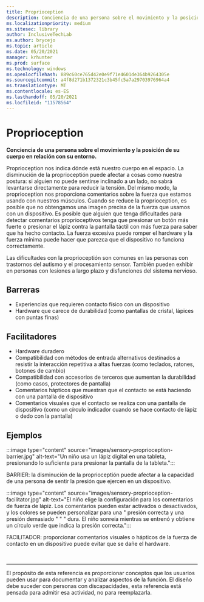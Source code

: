 ```yaml
---
title: Proprioception
description: Conciencia de una persona sobre el movimiento y la posición de su cuerpo en relación con su entorno
ms.localizationpriority: medium
ms.sitesec: library
author: InclusiveTechLab
ms.author: brycejo
ms.topic: article
ms.date: 05/20/2021
manager: krhunter
ms.prod: surface
ms.technology: windows
ms.openlocfilehash: 889c60ce765d42e0e9f71e4601de364b9264305e
ms.sourcegitcommit: a4f8d271b1372321c3b45fc5a7a29703976964a4
ms.translationtype: MT
ms.contentlocale: es-ES
ms.lasthandoff: 05/20/2021
ms.locfileid: "11578564"
---
```

# <a name="proprioception"></a>Proprioception

**Conciencia de una persona sobre el movimiento y la posición de su cuerpo en relación con su entorno.**

Proprioception nos indica dónde está nuestro cuerpo en el espacio. La disminución de la proprioceptión puede afectar a cosas como nuestra postura: si alguien no puede sentirse inclinado a un lado, no sabrá levantarse directamente para reducir la tensión. Del mismo modo, la proprioception nos proporciona comentarios sobre la fuerza que estamos usando con nuestros músculos. Cuando se reduce la proprioception, es posible que no obtengamos una imagen precisa de la fuerza que usamos con un dispositivo. Es posible que alguien que tenga dificultades para detectar comentarios proprioceptivos tenga que presionar un botón más fuerte o presionar el lápiz contra la pantalla táctil con más fuerza para saber que ha hecho contacto. La fuerza excesiva puede romper el hardware y la fuerza mínima puede hacer que parezca que el dispositivo no funciona correctamente. 

Las dificultades con la proprioceptión son comunes en las personas con trastornos del autismo y el procesamiento sensor. También pueden exhibir en personas con lesiones a largo plazo y disfunciones del sistema nervioso.

## <a name="barriers"></a>Barreras
* Experiencias que requieren contacto físico con un dispositivo
* Hardware que carece de durabilidad (como pantallas de cristal, lápices con puntas finas)

## <a name="facilitators"></a>Facilitadores
* Hardware duradero
* Compatibilidad con métodos de entrada alternativos destinados a resistir la interacción repetitiva a altas fuerzas (como teclados, ratones, botones de cambio)
* Compatibilidad con accesorios de terceros que aumentan la durabilidad (como casos, protectores de pantalla)
* Comentarios hápticos que muestran que el contacto se está haciendo con una pantalla de dispositivo 
* Comentarios visuales que el contacto se realiza con una pantalla de dispositivo (como un círculo indicador cuando se hace contacto de lápiz o dedo con la pantalla)

## <a name="examples"></a>Ejemplos

:::image type="content" source="images/sensory-proprioception-barrier.jpg" alt-text="Un niño usa un lápiz digital en una tableta, presionando lo suficiente para presionar la pantalla de la tableta.":::

BARRIER: la disminución de la proprioceptión puede afectar a la capacidad de una persona de sentir la presión que ejercen en un dispositivo. 

:::image type="content" source="images/sensory-proprioception-facilitator.jpg" alt-text="El niño elige la configuración para los comentarios de fuerza de lápiz. Los comentarios pueden estar activados o desactivados, y los colores se pueden personalizar para una &quot; presión correcta y una presión demasiado &quot; &quot; &quot; dura. El niño sonreía mientras se entrenó y obtiene un círculo verde que indica la presión correcta.":::

FACILITADOR: proporcionar comentarios visuales o hápticos de la fuerza de contacto en un dispositivo puede evitar que se dañe el hardware.


&nbsp;

[comment]: # (Instrucción Footer)
___
El propósito de esta referencia es proporcionar conceptos que los usuarios pueden usar para documentar y analizar aspectos de la función. El diseño debe suceder con personas con discapacidades, esta referencia está pensada para admitir esa actividad, no para reemplazarla. 